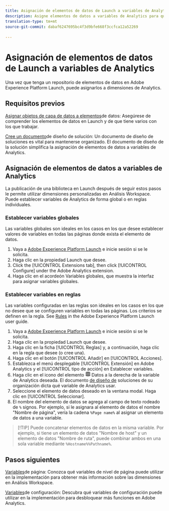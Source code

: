 ```yaml
---
title: Asignación de elementos de datos de Launch a variables de Analytics
description: Asigne elementos de datos a variables de Analytics para que pueda utilizarlos como dimensiones en el área de Análisis.
translation-type: tm+mt
source-git-commit: dabaf6247695bc4f3d9bfe668f3ccfca12a52269

---
```



# Asignación de elementos de datos de Launch a variables de Analytics

Una vez que tenga un repositorio de elementos de datos en Adobe Experience Platform Launch, puede asignarlos a dimensiones de Analytics.

## Requisitos previos

[Asignar objetos de capa de datos a elementos](layer-to-elements.md)de datos: Asegúrese de comprender los elementos de datos en Launch y de que tiene varios con los que trabajar.

[Cree un documento](../prepare/solution-design.md)de diseño de solución: Un documento de diseño de soluciones es vital para mantenerse organizado. El documento de diseño de la solución simplifica la asignación de elementos de datos a variables de Analytics.

## Asignación de elementos de datos a variables de Analytics

La publicación de una biblioteca en Launch después de seguir estos pasos le permite utilizar dimensiones personalizadas en Análisis Workspace. Puede establecer variables de Analytics de forma global o en reglas individuales.

### Establecer variables globales

Las variables globales son ideales en los casos en los que desee establecer valores de variables en todas las páginas donde exista el elemento de datos.

1. Vaya a [Adobe Experience Platform Launch](https://launch.adobe.com) e inicie sesión si se le solicita.
1. Haga clic en la propiedad Launch que desee.
1. Click the [!UICONTROL Extensions tab], then click [!UICONTROL Configure] under the Adobe Analytics extension.
1. Haga clic en el acordeón Variables  globales, que muestra la interfaz para asignar variables globales.

### Establecer variables en reglas

Las variables configuradas en las reglas son ideales en los casos en los que no desee que se configuren variables en todas las páginas. Los criterios se definen en la regla. See [Rules](https://docs.adobe.com/content/help/es-ES/launch/using/reference/manage-resources/rules.html) in the Adobe Experience Platform Launch user guide.

1. Vaya a [Adobe Experience Platform Launch](https://launch.adobe.com) e inicie sesión si se le solicita.
1. Haga clic en la propiedad Launch que desee.
1. Haga clic en la ficha [!UICONTROL Reglas] y, a continuación, haga clic en la regla que desee (o cree una).
1. Haga clic en el botón [!UICONTROL Añadir] en [!UICONTROL Acciones].
1. Establezca el menú desplegable [!UICONTROL Extensión] en Adobe Analytics y el [!UICONTROL tipo de acción] en Establecer variables.
1. Haga clic en el icono del elemento ![](assets/data-element.png) Datos a la derecha de la variable de Analytics deseada. El documento [de diseño de](../prepare/solution-design.md) soluciones de su organización dicta qué variable de Analytics usar.
1. Seleccione el elemento de datos deseado en la ventana modal. Haga clic en [!UICONTROL Seleccionar].
1. El nombre del elemento de datos se agrega al campo de texto rodeado de `%` signos. Por ejemplo, si le asignara al elemento de datos el nombre &quot;Nombre de página&quot;, vería la cadena `%Page name%` al asignar un elemento de datos a una variable.

>[!TIP] Puede concatenar elementos de datos en la misma variable. Por ejemplo, si tiene un elemento de datos &quot;Nombre de host&quot; y un elemento de datos &quot;Nombre de ruta&quot;, puede combinar ambos en una sola variable mediante `%Hostname%%Pathname%`.

## Pasos siguientes

[Variables](../vars/page-vars/page-variables.md)de página: Conozca qué variables de nivel de página puede utilizar en la implementación para obtener más información sobre las dimensiones en Análisis Workspace.

[Variables](../vars/config-vars/configuration-variables.md)de configuración: Descubra qué variables de configuración puede utilizar en la implementación para desbloquear más funciones en Adobe Analytics.
